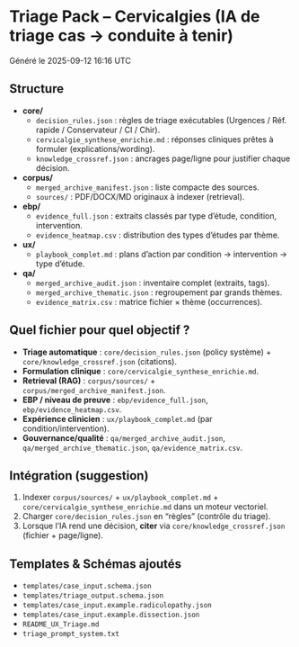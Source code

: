 # Triage Pack – Cervicalgies (IA de triage cas → conduite à tenir)

Généré le 2025-09-12 16:16 UTC

## Structure
- **core/**
  - `decision_rules.json` : règles de triage exécutables (Urgences / Réf. rapide / Conservateur / CI / Chir).
  - `cervicalgie_synthese_enrichie.md` : réponses cliniques prêtes à formuler (explications/wording).
  - `knowledge_crossref.json` : ancrages page/ligne pour justifier chaque décision.
- **corpus/**
  - `merged_archive_manifest.json` : liste compacte des sources.
  - `sources/` : PDF/DOCX/MD originaux à indexer (retrieval).
- **ebp/**
  - `evidence_full.json` : extraits classés par type d’étude, condition, intervention.
  - `evidence_heatmap.csv` : distribution des types d’études par thème.
- **ux/**
  - `playbook_complet.md` : plans d’action par condition → intervention → type d’étude.
- **qa/**
  - `merged_archive_audit.json` : inventaire complet (extraits, tags).
  - `merged_archive_thematic.json` : regroupement par grands thèmes.
  - `evidence_matrix.csv` : matrice fichier × thème (occurrences).

## Quel fichier pour quel objectif ?
- **Triage automatique** : `core/decision_rules.json` (policy système) + `core/knowledge_crossref.json` (citations).
- **Formulation clinique** : `core/cervicalgie_synthese_enrichie.md`.
- **Retrieval (RAG)** : `corpus/sources/` + `corpus/merged_archive_manifest.json`.
- **EBP / niveau de preuve** : `ebp/evidence_full.json`, `ebp/evidence_heatmap.csv`.
- **Expérience clinicien** : `ux/playbook_complet.md` (par condition/intervention).
- **Gouvernance/qualité** : `qa/merged_archive_audit.json`, `qa/merged_archive_thematic.json`, `qa/evidence_matrix.csv`.

## Intégration (suggestion)
1. Indexer `corpus/sources/` + `ux/playbook_complet.md` + `core/cervicalgie_synthese_enrichie.md` dans un moteur vectoriel.
2. Charger `core/decision_rules.json` en “règles” (contrôle du triage).
3. Lorsque l’IA rend une décision, **citer** via `core/knowledge_crossref.json` (fichier + page/ligne).

## Templates & Schémas ajoutés
- `templates/case_input.schema.json`
- `templates/triage_output.schema.json`
- `templates/case_input.example.radiculopathy.json`
- `templates/case_input.example.dissection.json`
- `README_UX_Triage.md`
- `triage_prompt_system.txt`
